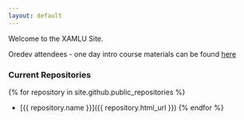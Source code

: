 ```yaml
---
layout: default
---
```


Welcome to the XAMLU Site.

Oredev attendees - one day intro course materials can be found [here](./one-day-intro/readme.md)

### Current Repositories

{% for repository in site.github.public_repositories %}
  * [{{ repository.name }}]({{ repository.html_url }})
{% endfor %}